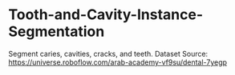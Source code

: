 # Tooth-and-Cavity-Instance-Segmentation
Segment caries, cavities, cracks, and teeth. Dataset Source: https://universe.roboflow.com/arab-academy-vf9su/dental-7yegp
